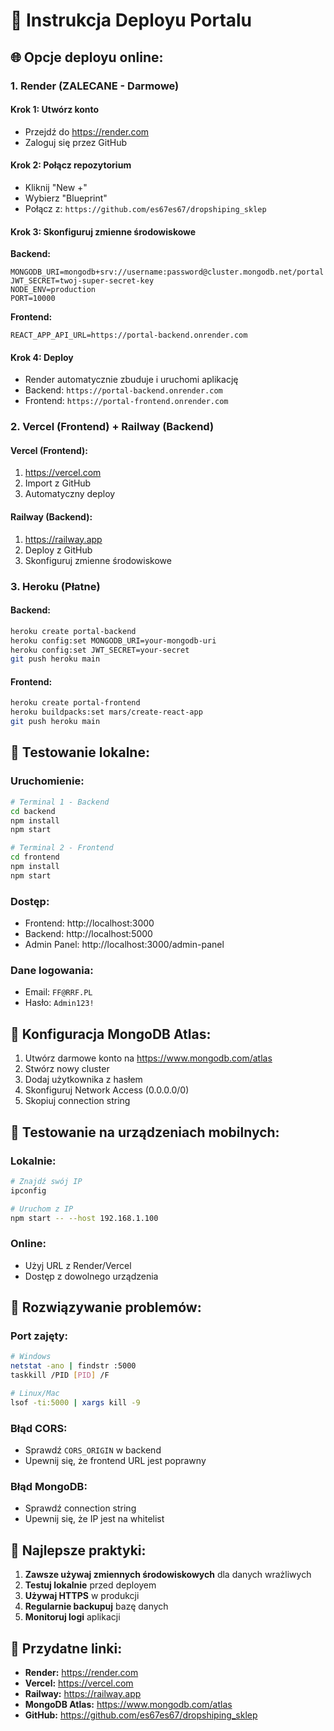 # 🚀 Instrukcja Deployu Portalu

## 🌐 **Opcje deployu online:**

### **1. Render (ZALECANE - Darmowe)**

#### Krok 1: Utwórz konto
- Przejdź do https://render.com
- Zaloguj się przez GitHub

#### Krok 2: Połącz repozytorium
- Kliknij "New +"
- Wybierz "Blueprint"
- Połącz z: `https://github.com/es67es67/dropshiping_sklep`

#### Krok 3: Skonfiguruj zmienne środowiskowe
**Backend:**
```
MONGODB_URI=mongodb+srv://username:password@cluster.mongodb.net/portal
JWT_SECRET=twoj-super-secret-key
NODE_ENV=production
PORT=10000
```

**Frontend:**
```
REACT_APP_API_URL=https://portal-backend.onrender.com
```

#### Krok 4: Deploy
- Render automatycznie zbuduje i uruchomi aplikację
- Backend: `https://portal-backend.onrender.com`
- Frontend: `https://portal-frontend.onrender.com`

### **2. Vercel (Frontend) + Railway (Backend)**

#### Vercel (Frontend):
1. https://vercel.com
2. Import z GitHub
3. Automatyczny deploy

#### Railway (Backend):
1. https://railway.app
2. Deploy z GitHub
3. Skonfiguruj zmienne środowiskowe

### **3. Heroku (Płatne)**

#### Backend:
```bash
heroku create portal-backend
heroku config:set MONGODB_URI=your-mongodb-uri
heroku config:set JWT_SECRET=your-secret
git push heroku main
```

#### Frontend:
```bash
heroku create portal-frontend
heroku buildpacks:set mars/create-react-app
git push heroku main
```

## 🧪 **Testowanie lokalne:**

### **Uruchomienie:**
```bash
# Terminal 1 - Backend
cd backend
npm install
npm start

# Terminal 2 - Frontend
cd frontend
npm install
npm start
```

### **Dostęp:**
- Frontend: http://localhost:3000
- Backend: http://localhost:5000
- Admin Panel: http://localhost:3000/admin-panel

### **Dane logowania:**
- Email: `FF@RRF.PL`
- Hasło: `Admin123!`

## 🔧 **Konfiguracja MongoDB Atlas:**

1. Utwórz darmowe konto na https://www.mongodb.com/atlas
2. Stwórz nowy cluster
3. Dodaj użytkownika z hasłem
4. Skonfiguruj Network Access (0.0.0.0/0)
5. Skopiuj connection string

## 📱 **Testowanie na urządzeniach mobilnych:**

### **Lokalnie:**
```bash
# Znajdź swój IP
ipconfig

# Uruchom z IP
npm start -- --host 192.168.1.100
```

### **Online:**
- Użyj URL z Render/Vercel
- Dostęp z dowolnego urządzenia

## 🚨 **Rozwiązywanie problemów:**

### **Port zajęty:**
```bash
# Windows
netstat -ano | findstr :5000
taskkill /PID [PID] /F

# Linux/Mac
lsof -ti:5000 | xargs kill -9
```

### **Błąd CORS:**
- Sprawdź `CORS_ORIGIN` w backend
- Upewnij się, że frontend URL jest poprawny

### **Błąd MongoDB:**
- Sprawdź connection string
- Upewnij się, że IP jest na whitelist

## 🎯 **Najlepsze praktyki:**

1. **Zawsze używaj zmiennych środowiskowych** dla danych wrażliwych
2. **Testuj lokalnie** przed deployem
3. **Używaj HTTPS** w produkcji
4. **Regularnie backupuj** bazę danych
5. **Monitoruj logi** aplikacji

## 🔗 **Przydatne linki:**

- **Render:** https://render.com
- **Vercel:** https://vercel.com
- **Railway:** https://railway.app
- **MongoDB Atlas:** https://www.mongodb.com/atlas
- **GitHub:** https://github.com/es67es67/dropshiping_sklep 